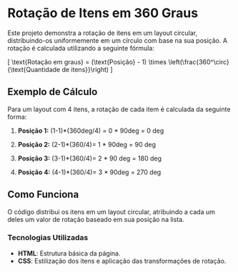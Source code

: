 # Rotação de Itens em 360 Graus

Este projeto demonstra a rotação de itens em um layout circular, distribuindo-os uniformemente em um círculo com base na sua posição. A rotação é calculada utilizando a seguinte fórmula:

\[
\text{Rotação em graus} = (\text{Posição} - 1) \times \left(\frac{360^\circ}{\text{Quantidade de itens}}\right)
\]

## Exemplo de Cálculo

Para um layout com 4 itens, a rotação de cada item é calculada da seguinte forma:

1. **Posição 1:**
(1-1)*(360deg/4) = 0 * 90deg = 0 deg
   
2. **Posição 2:**
  (2-1)*(360/4)= 1 * 90deg = 90 deg

3. **Posição 3:**
   (3-1)*(360/4)= 2 * 90 deg = 180 deg

4. **Posição 4:**
 (4-1)*(360/4)= 3 * 90deg = 270 deg


## Como Funciona

O código distribui os itens em um layout circular, atribuindo a cada um deles um valor de rotação baseado em sua posição na lista.

### Tecnologias Utilizadas

- **HTML**: Estrutura básica da página.
- **CSS**: Estilização dos itens e aplicação das transformações de rotação.


